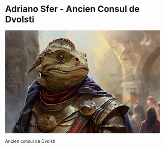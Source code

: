 # Adriano Sfer - Ancien Consul de Dvolsti

![Adriano Sfer](../../../_images/lizard%20noble.png)

Ancien consul de Dvolsti